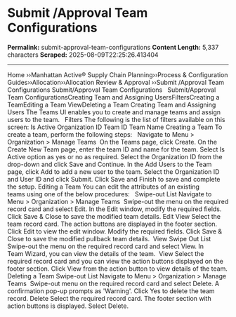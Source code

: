 # Submit /Approval Team Configurations

**Permalink:** submit-approval-team-configurations
**Content Length:** 5,337 characters
**Scraped:** 2025-08-09T22:25:26.413404

---

Home &rsaquo;&rsaquo;Manhattan Active® Supply Chain Planning&rsaquo;&rsaquo;Process &amp; Configuration Guides&rsaquo;&rsaquo;Allocation&rsaquo;&rsaquo;Allocation Review &amp; Approval ››Submit /Approval Team Configurations Submit/Approval Team&nbsp;Configurations &nbsp; Submit/Approval Team&nbsp;ConfigurationsCreating Team and Assigning UsersFiltersCreating a TeamEditing a Team&nbsp;ViewDeleting a Team Creating Team and Assigning Users The Teams UI enables you to create and manage teams and assign users to the team. &nbsp; Filters The following is the list of filters available on this screen: Is Active Organization ID Team ID Team Name Creating a Team To create a team, perform the following steps: &nbsp; Navigate to Menu &gt; Organization &gt;&nbsp;Manage Teams&nbsp; On the Teams page, click Create. On the Create New Team page, enter the team ID and name for the team. Select Is Active option as yes or no as required. Select the Organization ID from the drop-down and click Save and Continue. In the Add Users to the Team page, click Add to add a new user to the team. Select the Organization ID and User ID and click Submit. Click Save and Finish to save and complete the setup. Editing a Team You can edit the attributes of an existing teams&nbsp;using one of the below procedures: &nbsp; Swipe-out List Navigate to Menu &gt; Organization &gt;&nbsp;Manage Teams&nbsp; Swipe-out the menu on the required record card and select&nbsp;Edit. In the Edit&nbsp;window, modify the required fields. Click&nbsp;Save & Close&nbsp;to save the modified team details. Edit View Select the team&nbsp;record card. The action buttons are displayed in the footer section. Click&nbsp;Edit&nbsp;to view the edit&nbsp;window. Modify the required fields. Click&nbsp;Save & Close&nbsp;to save the modified pullback team details. &nbsp;View Swipe Out List Swipe-out the menu on the required record card and select View. In Team&nbsp;Wizard, you can view the details of the team. &nbsp;View Select the required record card and you can view the action&nbsp;buttons displayed on the footer section. Click View&nbsp;from the action button to view&nbsp;details of the team. Deleting a Team Swipe-out List Navigate to&nbsp;Menu &gt; Organization &gt;&nbsp;Manage Teams&nbsp; Swipe-out menu on the required record card and select&nbsp;Delete. A confirmation pop-up prompts as &#39;Warning&#39;. Click&nbsp;Yes&nbsp;to delete the team record. Delete Select the required record card. The footer section with action buttons is displayed. Select&nbsp;Delete.